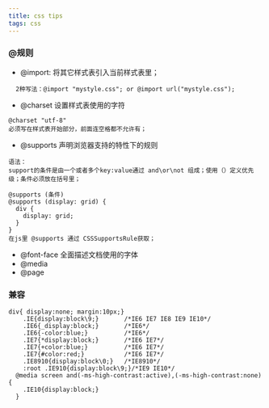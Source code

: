 ```yaml
---
title: css tips
tags: css 
---
```

 
### @规则
- @import: 将其它样式表引入当前样式表里；
```  
  2种写法：@import "mystyle.css"; or @import url("mystyle.css");
```
- @charset 设置样式表使用的字符
```
@charset "utf-8"
必须写在样式表开始部分，前面连空格都不允许有；
```
- @supports 声明浏览器支持的特性下的规则
```
语法：
support的条件是由一个或者多个key:value通过 and\or\not 组成；使用（）定义优先级；条件必须放在括号里；

@supports (条件)
@supports (display: grid) {
  div {
    display: grid;
  }
}
在js里 @supports 通过 CSSSupportsRule获取；
```
- @font-face 全面描述文档使用的字体
- @media
- @page

### 兼容
```
div{ display:none; margin:10px;} 
	.IE{display:block\9;}		/*IE6 IE7 IE8 IE9 IE10*/
	.IE6{_display:block;}		/*IE6*/
	.IE6{-color:blue;}			/*IE6*/
	.IE7{*display:block;}		/*IE6 IE7*/
	.IE7{+color:blue;}			/*IE6 IE7*/
	.IE7{#color:red;}			/*IE6 IE7*/
	.IE8910{display:block\0;}	/*IE8910*/
	:root .IE910{display:block\9;}/*IE9 IE10*/
  @media screen and(-ms-high-contrast:active),(-ms-high-contrast:none){  
    .IE10{display:block;}
  }
```

